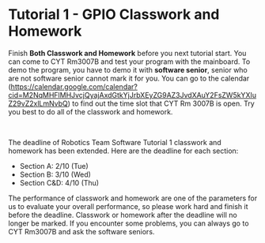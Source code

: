 # Tutorial 1 - GPIO Classwork and Homework
Finish **Both Classwork and Homework** before you next tutorial start. You can come to CYT Rm3007B and test your program with the mainboard. To demo the program, you have to demo it with **software senior**, senior who are not software senior cannot mark it for you. You can go to the calendar (https://calendar.google.com/calendar?cid=M2NqMHFlMHJvcjQyajAxdGtkYjJrbXEyZG9AZ3JvdXAuY2FsZW5kYXIuZ29vZ2xlLmNvbQ) to find out the time slot that CYT Rm 3007B is open. Try you best to do all of the classwork and homework.

<br>

The deadline of Robotics Team Software Tutorial 1 classwork and homework has been extended. Here are the deadline for each section:
- Section A: 2/10 (Tue)
- Section B: 3/10 (Wed)
- Section C&D: 4/10 (Thu)
 
The performance of classwork and homework are one of the parameters for us to evaluate your overall performance, so please work hard and finish it before the deadline. Classwork or homework after the deadline will no longer be marked. If you encounter some problems, you can always go to CYT Rm3007B and ask the software seniors.
